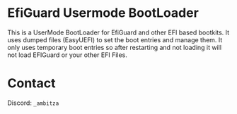 # EfiGuard Usermode BootLoader
This is a UserMode BootLoader for EfiGuard and other EFI based bootkits. It uses dumped files (EasyUEFI) to set the boot entries and manage them. It only uses temporary boot entries so after restarting and not loading it will not load EFIGuard or your other EFI Files.

# Contact
Discord: `_ambitza`
